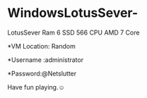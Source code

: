 # WindowsLotusSever-
LotusSever Ram 6 SSD 566 CPU AMD 7 Core 

*VM Location: Random

*Username :administrator

*Password:@Netslutter

Have fun playing.☺️
